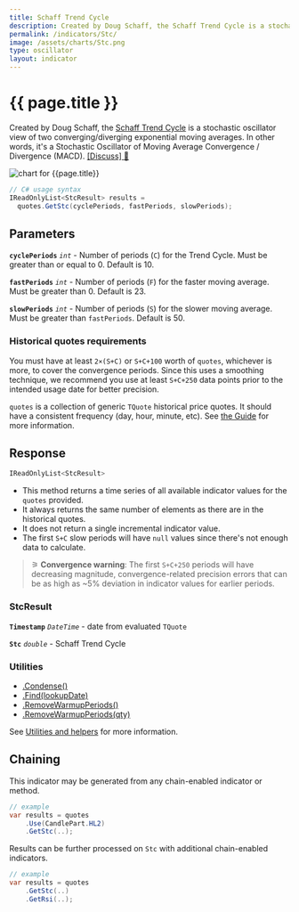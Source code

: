 ```yaml
---
title: Schaff Trend Cycle
description: Created by Doug Schaff, the Schaff Trend Cycle is a stochastic oscillator view of two converging/diverging exponential moving averages.  In other words, it's a Stochastic Oscillator of Moving Average Convergence / Divergence (MACD).
permalink: /indicators/Stc/
image: /assets/charts/Stc.png
type: oscillator
layout: indicator
---
```


# {{ page.title }}

Created by Doug Schaff, the [Schaff Trend Cycle](https://www.investopedia.com/articles/forex/10/schaff-trend-cycle-indicator.asp) is a stochastic oscillator view of two converging/diverging exponential moving averages.  In other words, it's a Stochastic Oscillator of Moving Average Convergence / Divergence (MACD).
[[Discuss] &#128172;]({{site.github.repository_url}}/discussions/570 "Community discussion about this indicator")

![chart for {{page.title}}]({{site.baseurl}}{{page.image}})

```csharp
// C# usage syntax
IReadOnlyList<StcResult> results =
  quotes.GetStc(cyclePeriods, fastPeriods, slowPeriods);
```

## Parameters

**`cyclePeriods`** _`int`_ - Number of periods (`C`) for the Trend Cycle.  Must be greater than or equal to 0.  Default is 10.

**`fastPeriods`** _`int`_ - Number of periods (`F`) for the faster moving average.  Must be greater than 0.  Default is 23.

**`slowPeriods`** _`int`_ - Number of periods (`S`) for the slower moving average.  Must be greater than `fastPeriods`.  Default is 50.

### Historical quotes requirements

You must have at least `2×(S+C)` or `S+C+100` worth of `quotes`, whichever is more, to cover the convergence periods.  Since this uses a smoothing technique, we recommend you use at least `S+C+250` data points prior to the intended usage date for better precision.

`quotes` is a collection of generic `TQuote` historical price quotes.  It should have a consistent frequency (day, hour, minute, etc).  See [the Guide]({{site.baseurl}}/guide/#historical-quotes) for more information.

## Response

```csharp
IReadOnlyList<StcResult>
```

- This method returns a time series of all available indicator values for the `quotes` provided.
- It always returns the same number of elements as there are in the historical quotes.
- It does not return a single incremental indicator value.
- The first `S+C` slow periods will have `null` values since there's not enough data to calculate.

>&#9886; **Convergence warning**: The first `S+C+250` periods will have decreasing magnitude, convergence-related precision errors that can be as high as ~5% deviation in indicator values for earlier periods.

### StcResult

**`Timestamp`** _`DateTime`_ - date from evaluated `TQuote`

**`Stc`** _`double`_ - Schaff Trend Cycle

### Utilities

- [.Condense()]({{site.baseurl}}/utilities#condense)
- [.Find(lookupDate)]({{site.baseurl}}/utilities#find-indicator-result-by-date)
- [.RemoveWarmupPeriods()]({{site.baseurl}}/utilities#remove-warmup-periods)
- [.RemoveWarmupPeriods(qty)]({{site.baseurl}}/utilities#remove-warmup-periods)

See [Utilities and helpers]({{site.baseurl}}/utilities#utilities-for-indicator-results) for more information.

## Chaining

This indicator may be generated from any chain-enabled indicator or method.

```csharp
// example
var results = quotes
    .Use(CandlePart.HL2)
    .GetStc(..);
```

Results can be further processed on `Stc` with additional chain-enabled indicators.

```csharp
// example
var results = quotes
    .GetStc(..)
    .GetRsi(..);
```
